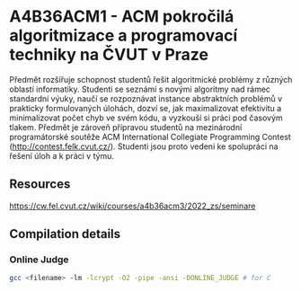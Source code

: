 # A4B36ACM1 - ACM pokročilá algoritmizace a programovací techniky na ČVUT v Praze

Předmět rozšířuje schopnost studentů řešit algoritmické problémy z různých oblastí informatiky. Studenti se seznámí s novými algoritmy nad rámec standardní výuky, naučí se rozpoznávat instance abstraktních problémů v prakticky formulovaných úlohách, dozví se, jak maximalizovat efektivitu a minimalizovat počet chyb ve svém kódu, a vyzkouší si práci pod časovým tlakem. Předmět je zároveň přípravou studentů na mezinárodní programátorské soutěže ACM International Collegiate Programming Contest (http://contest.felk.cvut.cz/). Studenti jsou proto vedeni ke spolupráci na řešení úloh a k práci v týmu.

## Resources

https://cw.fel.cvut.cz/wiki/courses/a4b36acm3/2022_zs/seminare

## Compilation details

### Online Judge

```sh
gcc <filename> -lm -lcrypt -O2 -pipe -ansi -DONLINE_JUDGE # for C
```
